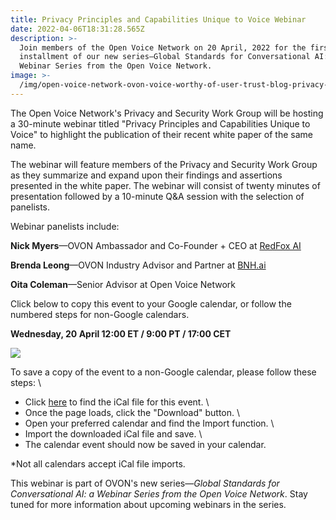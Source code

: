 ```yaml
---
title: Privacy Principles and Capabilities Unique to Voice Webinar
date: 2022-04-06T18:31:28.565Z
description: >-
  Join members of the Open Voice Network on 20 April, 2022 for the first
  installment of our new series—Global Standards for Conversational AI: a
  Webinar Series from the Open Voice Network.
image: >-
  /img/open-voice-network-ovon-voice-worthy-of-user-trust-blog-privacy-principles-and-capabilities-unique-to-voice-webinar-new.png
---
```

The Open Voice Network's Privacy and Security Work Group will be hosting a 30-minute webinar titled "Privacy Principles and Capabilities Unique to Voice" to highlight the publication of their recent white paper of the same name.

The webinar will feature members of the Privacy and Security Work Group as they summarize and expand upon their findings and assertions presented in the white paper. The webinar will consist of twenty minutes of presentation followed by a 10-minute Q&A session with the selection of panelists. 

Webinar panelists include:

**Nick Myers**—OVON Ambassador and Co-Founder + CEO at [RedFox AI](https://redfox-ai.com/)

**Brenda Leong**—OVON Industry Advisor and Partner at [BNH.ai](https://www.bnh.ai/)

**Oita Coleman**—Senior Advisor at Open Voice Network

Click below to copy this event to your Google calendar, or follow the numbered steps for non-Google calendars.

**Wednesday, 20 April 12:00 ET / 9:00 PT / 17:00 CET**

<a href="https://calendar.google.com/calendar/u/0/r/eventedit/copy/Mm9wa3M5aXRudWlmcGkwcnUxcmgzaGFqNmQgY185Zmk4ODhzbGphdHMzOTE1M281bjhpY2UzMEBn" target="_blank" ><img src="/img/open-voice-network-ovon-voice-worthy-of-user-trust-blog-privacy-principles-and-capabilities-unique-to-voice-webinar-calendar-graphic.png"></a>

To save a copy of the event to a non-Google calendar, please follow these steps:
\

* Click [here](https://drive.google.com/file/d/1RxQ57cAgwiol47M_hWxsQAlJkJmlxXv7/view?usp=sharing) to find the iCal file for this event.
  \
* Once the page loads, click the "Download" button.
  \
* Open your preferred calendar and find the Import function.
  \
* Import the downloaded iCal file and save.
  \
* The calendar event should now be saved in your calendar.

\*Not all calendars accept iCal file imports.

This webinar is part of OVON's new series—_Global Standards for Conversational AI: a Webinar Series from the Open Voice Network_. Stay tuned for more information about upcoming webinars in the series.
